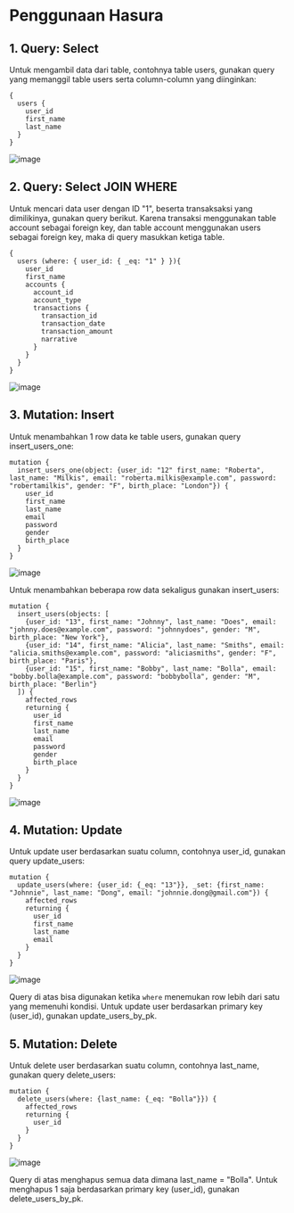 # Penggunaan Hasura
## 1. Query: Select
Untuk mengambil data dari table, contohnya table users, gunakan query yang memanggil table users serta column-column yang diinginkan:

```
{
  users {
    user_id
    first_name
    last_name
  }
}
```

![image](https://github.com/ivynajohansen/belajar-docker-dan-hasura/assets/83331802/3489b2df-ef99-4381-90d2-d1a7ed7a1879)

## 2. Query: Select JOIN WHERE

Untuk mencari data user dengan ID "1", beserta transaksaksi yang dimilikinya, gunakan query berikut. Karena transaksi menggunakan table account sebagai foreign key, dan table account menggunakan users sebagai foreign key, maka di query masukkan ketiga table.

```
{
  users (where: { user_id: { _eq: "1" } }){
    user_id
    first_name
    accounts {
      account_id
      account_type
      transactions {
        transaction_id
        transaction_date
        transaction_amount
        narrative
      }
    }
  }
}
```

![image](https://github.com/ivynajohansen/belajar-docker-dan-hasura/assets/83331802/68358a55-3e24-486b-ab00-78986932509d)

## 3. Mutation: Insert

Untuk menambahkan 1 row data ke table users, gunakan query insert_users_one:

```
mutation {
  insert_users_one(object: {user_id: "12" first_name: "Roberta", last_name: "Milkis", email: "roberta.milkis@example.com", password: "robertamilkis", gender: "F", birth_place: "London"}) {
    user_id
    first_name
    last_name
    email
    password
    gender
    birth_place
  }
}
```

![image](https://github.com/ivynajohansen/belajar-docker-dan-hasura/assets/83331802/a1bf32a6-b78c-49ca-bc05-ba96f5ecaeaf)

Untuk menambahkan beberapa row data sekaligus gunakan insert_users:

```
mutation {
  insert_users(objects: [
    {user_id: "13", first_name: "Johnny", last_name: "Does", email: "johnny.does@example.com", password: "johnnydoes", gender: "M", birth_place: "New York"},
    {user_id: "14", first_name: "Alicia", last_name: "Smiths", email: "alicia.smiths@example.com", password: "aliciasmiths", gender: "F", birth_place: "Paris"},
    {user_id: "15", first_name: "Bobby", last_name: "Bolla", email: "bobby.bolla@example.com", password: "bobbybolla", gender: "M", birth_place: "Berlin"}
  ]) {
    affected_rows
    returning {
      user_id
      first_name
      last_name
      email
      password
      gender
      birth_place
    }
  }
}
```

![image](https://github.com/ivynajohansen/belajar-docker-dan-hasura/assets/83331802/c9fbe69d-c0c2-49a6-a8c1-4ead29bf1916)

## 4. Mutation: Update

Untuk update user berdasarkan suatu column, contohnya user_id, gunakan query update_users:

```
mutation {
  update_users(where: {user_id: {_eq: "13"}}, _set: {first_name: "Johnnie", last_name: "Dong", email: "johnnie.dong@gmail.com"}) {
    affected_rows
    returning {
      user_id
      first_name
      last_name
      email
    }
  }
}
```

![image](https://github.com/ivynajohansen/belajar-docker-dan-hasura/assets/83331802/557c19f5-21f9-4402-8937-18ac6990fbc3)

Query di atas bisa digunakan ketika `where` menemukan row lebih dari satu yang memenuhi kondisi. Untuk update user berdasarkan primary key (user_id), gunakan update_users_by_pk.

## 5. Mutation: Delete

Untuk delete user berdasarkan suatu column, contohnya last_name, gunakan query delete_users:

```
mutation {
  delete_users(where: {last_name: {_eq: "Bolla"}}) {
    affected_rows
    returning {
      user_id
    }
  }
}
```

![image](https://github.com/ivynajohansen/belajar-docker-dan-hasura/assets/83331802/e84f20a9-4b99-41e0-bcd7-d8b400807d05)

Query di atas menghapus semua data dimana last_name = "Bolla". Untuk menghapus 1 saja berdasarkan primary key (user_id), gunakan delete_users_by_pk.
